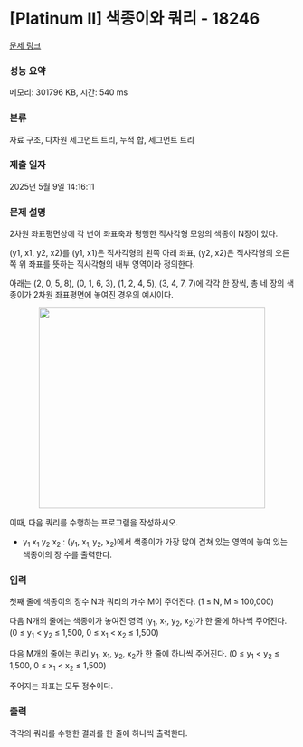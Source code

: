 # [Platinum II] 색종이와 쿼리 - 18246 

[문제 링크](https://www.acmicpc.net/problem/18246) 

### 성능 요약

메모리: 301796 KB, 시간: 540 ms

### 분류

자료 구조, 다차원 세그먼트 트리, 누적 합, 세그먼트 트리

### 제출 일자

2025년 5월 9일 14:16:11

### 문제 설명

<p>2차원 좌표평면상에 각 변이 좌표축과 평행한 직사각형 모양의 색종이 N장이 있다.</p>

<p>(y1, x1, y2, x2)를 (y1, x1)은 직사각형의 왼쪽 아래 좌표, (y2, x2)은 직사각형의 오른쪽 위 좌표를 뜻하는 직사각형의 내부 영역이라 정의한다.</p>

<p>아래는 (2, 0, 5, 8), (0, 1, 6, 3), (1, 2, 4, 5), (3, 4, 7, 7)에 각각 한 장씩, 총 네 장의 색종이가 2차원 좌표평면에 놓여진 경우의 예시이다.</p>

<p style="text-align: center;"><img alt="" src="https://upload.acmicpc.net/b7200ed0-029e-47bf-8f89-7e265caf228f/-/preview/" style="height: 355px; width: 400px;"><br>
 </p>

<p>이때, 다음 쿼리를 수행하는 프로그램을 작성하시오.</p>

<ul>
	<li>y<sub>1</sub> x<sub>1</sub> y<sub>2</sub> x<sub>2</sub> : (y<sub>1</sub>, x<sub>1, </sub>y<sub>2</sub>, x<sub>2</sub>)에서 색종이가 가장 많이 겹쳐 있는 영역에 놓여 있는 색종이의 장 수를 출력한다.</li>
</ul>

### 입력 

 <p>첫째 줄에 색종이의 장수 N과 쿼리의 개수 M이 주어진다. (1 ≤ N, M ≤ 100,000)</p>

<p>다음 N개의 줄에는 색종이가 놓여진 영역 (y<sub>1</sub>, x<sub>1</sub>, y<sub>2</sub>, x<sub>2</sub>)가 한 줄에 하나씩 주어진다. (0 ≤ y<sub>1</sub> < y<sub>2</sub> ≤ 1,500, 0 ≤ x<sub>1</sub> < x<sub>2</sub> ≤ 1,500)</p>

<p>다음 M개의 줄에는 쿼리 y<sub>1</sub>, x<sub>1</sub>, y<sub>2</sub>, x<sub>2</sub>가 한 줄에 하나씩 주어진다. (0 ≤ y<sub>1</sub> < y<sub>2</sub> ≤ 1,500, 0 ≤ x<sub>1</sub> < x<sub>2</sub> ≤ 1,500)</p>

<p>주어지는 좌표는 모두 정수이다.</p>

### 출력 

 <p>각각의 쿼리를 수행한 결과를 한 줄에 하나씩 출력한다.</p>

